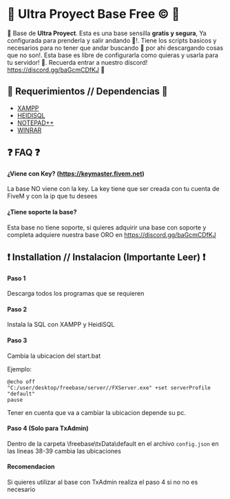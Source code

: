 # 🥳 Ultra Proyect Base Free © 🥳

🚜 Base de **Ultra Proyect**. Esta es una base sensilla **gratis y segura**, 
Ya configurada para prenderla y salir andando 🚄!. Tiene los scripts basicos y necesarios para 
no tener que andar buscando 🔎 por ahi descargando cosas que no son!. Esta base es libre de configurarla como quieras y usarla para tu servidor! 🔮.
Recuerda entrar a nuestro discord! https://discord.gg/baGcmCDfKJ 📡

## 💾 Requerimientos // Dependencias 💾

 - [XAMPP](https://www.apachefriends.org/es/index.html)
 - [HEIDISQL](https://www.heidisql.com/download.php)
 - [NOTEPAD++](https://notepad-plus-plus.org/downloads/)
 - [WINRAR](https://www.winrar.es/descargas)

## ❓ FAQ ❓

####  ¿Viene con Key? (https://keymaster.fivem.net)

La base NO viene con la key. La key tiene que ser creada con tu cuenta de FiveM y con la ip que tu desees

#### ¿Tiene soporte la base?

Esta base no tiene soporte, si quieres adquirir una base con soporte y completa adquiere nuestra base ORO en https://discord.gg/baGcmCDfKJ

## ❗ Installation // Instalacion (Importante Leer) ❗

#### Paso 1

Descarga todos los programas que se requieren

#### Paso 2

Instala la SQL con XAMPP y HeidiSQL

#### Paso 3

Cambia la ubicacion del start.bat

Ejemplo:

```
@echo off
"C:/user/desktop/freebase/server//FXServer.exe" +set serverProfile "default"
pause
```

Tener en cuenta que va a cambiar la ubicacion depende su pc.

#### Paso 4 (Solo para TxAdmin)

Dentro de la carpeta \freebase\txData\default en el archivo `config.json` en las lineas 38-39 cambia las ubicaciones

#### Recomendacion

Si quieres utilizar al base con TxAdmin realiza el paso 4 si no no es necesario

